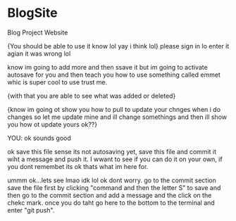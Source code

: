 # BlogSite
Blog Project Website

{You should be able to use it know lol yay i think lol}
please sign in lo
 enter it agian it was wrong lol

 know im going to add more and then ssave it but im going to activate autosave for you and then teach you how to use something called emmet whic is super cool to use trust me.



{with that you are able to see what was added or deleted}

{know im going ot show you how to pull to update your chnges when i do changes so let me update mine and ill change somethings and then ill show you how ot update yours ok??}

YOU: ok sounds good

ok save this file sense its not autosaving yet, save this file and commit it wiht a message and push it. I wwant to see if you can do it on your own, if you dont remembet its ok thats what im here for.

ummm ok...lets see
lmao idk
lol ok dont worry. go to the commit section
save the file first by clicking "command and then the letter S" to save and then go to the commit section and add a message and the click on the chekc mark. once you do taht go here to the bottom to the terminal and enter "git push". 